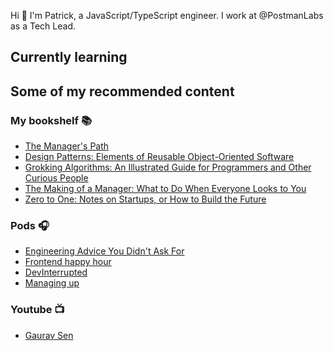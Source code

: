 Hi 👋
I'm Patrick, a JavaScript/TypeScript engineer.
I work at @PostmanLabs as a Tech Lead.

## Currently learning

## Some of my recommended content

### My bookshelf 📚
- [The Manager's Path](https://www.amazon.com/Managers-Path-Leaders-Navigating-Growth/dp/1491973897)
- [Design Patterns: Elements of Reusable Object-Oriented Software](https://www.amazon.com/Design-Patterns-Elements-Reusable-Object-Oriented/dp/0201633612)
- [Grokking Algorithms: An Illustrated Guide for Programmers and Other Curious People](https://www.amazon.com/Grokking-Algorithms-illustrated-programmers-curious/dp/1617292230)
- [The Making of a Manager: What to Do When Everyone Looks to You](https://www.amazon.com/Making-Manager-What-Everyone-Looks/dp/0735219567)
- [Zero to One: Notes on Startups, or How to Build the Future](https://www.amazon.com/Zero-One-Notes-Startups-Future/dp/0804139296)


### Pods 🎧
- [Engineering Advice You Didn't Ask For](https://engineeringadvice.dev/)
- [Frontend happy hour](https://frontendhappyhour.com/)
- [DevInterrupted](https://devinterrupted.com/)
- [Managing up](https://www.managingup.show/)

### Youtube 📺

- [Gaurav Sen](https://www.youtube.com/c/GauravSensei)
